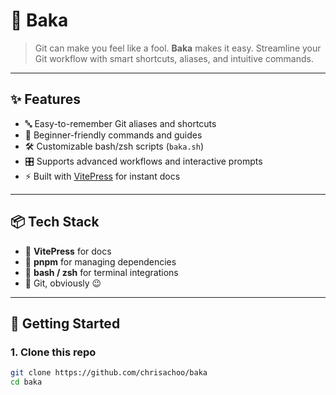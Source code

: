 # 🐙 Baka

> Git can make you feel like a fool. **Baka** makes it easy.
> Streamline your Git workflow with smart shortcuts, aliases, and intuitive commands.

---

## ✨ Features

- 🔤 Easy-to-remember Git aliases and shortcuts
- 🧠 Beginner-friendly commands and guides
- 🛠️ Customizable bash/zsh scripts (`baka.sh`)
- 🎛️ Supports advanced workflows and interactive prompts
- ⚡ Built with [VitePress](https://vitepress.dev) for instant docs

---

## 📦 Tech Stack

- 📘 **VitePress** for docs
- 🧪 **pnpm** for managing dependencies
- 🐚 **bash / zsh** for terminal integrations
- 🧰 Git, obviously 😉

---

## 🚀 Getting Started

### 1. Clone this repo

```bash
git clone https://github.com/chrisachoo/baka
cd baka
```

